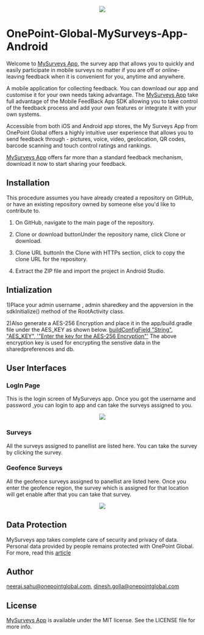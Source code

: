 <p align="center">
  <img src="https://www.onepointglobal.com/Images/OPG_Github_logo.png"/>
</p>

# OnePoint-Global-MySurveys-App-Android


Welcome to [MySurveys App](https://play.google.com/store/apps/details?id=com.opg.my.surveys), the survey app that allows you to quickly and easily participate in mobile surveys no matter if you are off or online- leaving feedback when it is convenient for you, anytime and anywhere.

A mobile application for collecting feedback. You can download our app and customise it for your own needs taking advantage. The [MySurveys App](https://play.google.com/store/apps/details?id=com.opg.my.surveys) take full advantage of the Mobile FeedBack App SDK allowing you to take control of the feedback process and add your own features or integrate it with your own systems.

Accessible from both iOS and Android app stores, the My Surveys App from OnePoint Global offers a highly intuitive user experience that allows you to send feedback through - pictures, voice, video, geolocation, QR codes, barcode scanning and touch control ratings and rankings.

[MySurveys App](https://play.google.com/store/apps/details?id=com.opg.my.surveys)  offers far more than a standard feedback mechanism, download it now to start sharing your feedback.

## Installation
This procedure assumes you have already created a repository on GitHub, or have an existing repository owned by someone else you'd like to contribute to.

1) On GitHub, navigate to the main page of the repository.

2) Clone or download buttonUnder the repository name, click Clone or download.

3) Clone URL buttonIn the Clone with HTTPs section, click  to copy the clone URL for the repository.
4) Extract the ZIP file and import the project in Android Studio.

## Intialization
1)Place your admin username , admin sharedkey and the appversion in the sdkInitialize() method of the RootActivity class.

2)Also generate a AES-256 Encryption and place it in the app/build.gradle file under the AES_KEY as shown below.
  <u>buildConfigField "String", "AES_KEY", '"Enter the key for the AES-256 Encryption"'</u>
  The above encryption key is used for encrypting the senstive data in the sharedpreferences and db.


## User Interfaces
### LogIn Page
This is the login screen of MySurveys app. Once you got the username and password ,you can login to app and can take the surveys assigned to you.

<p align="center">
  <img src="https://user-images.githubusercontent.com/26483692/38795224-20670a14-4175-11e8-9a60-825f6e617f53.png"/>
</p>

### Surveys
All the surveys assigned to panellist are listed here. You can take the survey by clicking the survey.

### Geofence Surveys

All the geofence surveys assigned to panellist are listed here. Once you enter the geofence region, the survey which is assigned for that location will get enable after that you can take that survey.
<p align="center">
  <img src="https://user-images.githubusercontent.com/26483692/38795666-9b501cec-4176-11e8-962d-ea4895d3ebb4.png"/>
</p>

## Data Protection

MySurveys app takes complete care of security and privacy of data. Personal data provided by people remains protected with OnePoint Global. For more, read this [article ](https://github.com/OnePointGlobal/OnePoint-Global-MySurveys-App-Android/wiki/01.-Data-Protection) 

## Author

neeraj.sahu@onepointglobal.com, dinesh.golla@onepointglobal.com 

## License

[MySurveys App](https://play.google.com/store/apps/details?id=com.opg.my.surveys) is available under the MIT license. See the LICENSE file for more info.

